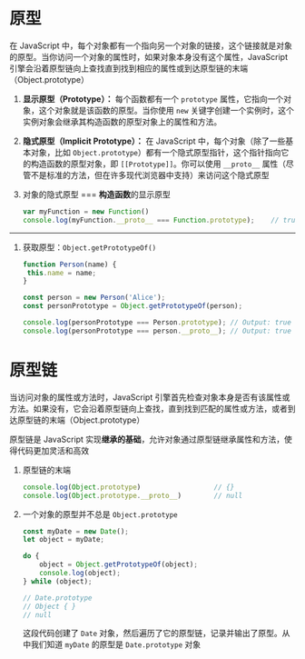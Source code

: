 # 原型

在 JavaScript 中，每个对象都有一个指向另一个对象的链接，这个链接就是对象的原型。当你访问一个对象的属性时，如果对象本身没有这个属性，JavaScript 引擎会沿着原型链向上查找直到找到相应的属性或到达原型链的末端（Object.prototype）

1. **显示原型（Prototype）：** 每个函数都有一个 `prototype` 属性，它指向一个对象，这个对象就是该函数的原型。当你使用 `new` 关键字创建一个实例时，这个实例对象会继承其构造函数的原型对象上的属性和方法。

2. **隐式原型（Implicit Prototype）：** 在 JavaScript 中，每个对象（除了一些基本对象，比如 `Object.prototype`）都有一个隐式原型指针，这个指针指向它的构造函数的原型对象，即 `[[Prototype]]`。你可以使用 `__proto__` 属性（尽管不是标准的方法，但在许多现代浏览器中支持）来访问这个隐式原型

3. 对象的隐式原型 === **构造函数**的显示原型

   ```javascript
   var myFunction = new Function()
   console.log(myFunction.__proto__ === Function.prototype);    // true
   ```

---

1. 获取原型：`Object.getPrototypeOf()`

   ```javascript
   function Person(name) {
   	this.name = name;
   }
   
   const person = new Person('Alice');
   const personPrototype = Object.getPrototypeOf(person);
   
   console.log(personPrototype === Person.prototype); // Output: true
   console.log(personPrototype === person.__proto__); // Output: true
   ```



# 原型链

当访问对象的属性或方法时，JavaScript 引擎首先检查对象本身是否有该属性或方法。如果没有，它会沿着原型链向上查找，直到找到匹配的属性或方法，或者到达原型链的末端（Object.prototype）

原型链是 JavaScript 实现**继承的基础**，允许对象通过原型链继承属性和方法，使得代码更加灵活和高效

1. 原型链的末端

   ```javascript
   console.log(Object.prototype)                  // {}
   console.log(Object.prototype.__proto__)        // null
   ```

2. 一个对象的原型并不总是 `Object.prototype`

   ```javascript
   const myDate = new Date();
   let object = myDate;
   
   do {
       object = Object.getPrototypeOf(object);
       console.log(object);
   } while (object);
   
   // Date.prototype
   // Object { }
   // null
   ```

   这段代码创建了 `Date` 对象，然后遍历了它的原型链，记录并输出了原型。从中我们知道 `myDate` 的原型是 `Date.prototype` 对象